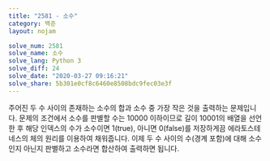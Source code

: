 ```yaml
---
title: "2581 - 소수"
category: 백준
layout: nojam

solve_num: 2581
solve_name: 소수
solve_lang: Python 3
solve_diff: 24
solve_date: "2020-03-27 09:16:21"
solve_share: 5b301e0cf8c6460e8508bdc9fec03e3f
---
```


주어진 두 수 사이의 존재하는 소수의 합과 소수 중 가장 작은 것을 출력하는 문제입니다. 문제의 조건에서 소수를 판별할 수는 10000 이하이므로 길이 10001의 배열을 선언한 후 해당 인덱스의 수가 소수이면 1(true), 아니면 0(false)를 저장하게끔 에라토스테네스의 체의 원리를 이용하여 채워줍니다. 이제 두 수 사이의 수(경계 포함)에 대해 소수인지 아닌지 판별하고 소수라면 합산하여 출력하면 됩니다.
